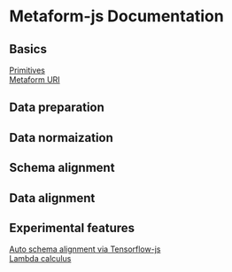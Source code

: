 # Metaform-js Documentation

## Basics

[Primitives](primitives.md)  
[Metaform URI](metaform-uri.md)

## Data preparation

## Data normaization

## Schema alignment

## Data alignment

## Experimental features

[Auto schema alignment via Tensorflow-js](auto-schema-align.md)  
[Lambda calculus](lambda-calculus.md)
